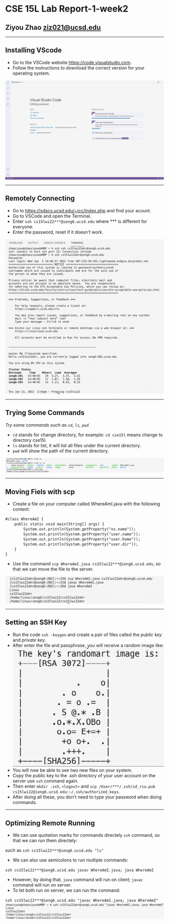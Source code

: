 __CSE 15L Lab Report-1-week2__
=========
Ziyou Zhao ziz021@ucsd.edu
---------

***
__Installing VScode__
---------

- Go to the VSCode website https://code.visualstudio.com.
- Follow the instructions to download the correct version for your operating system.


![Image](https://github.com/Jameszzyyyyy/cse15l-lab-reports/blob/main/lab1-VSCode.png?raw=true)

***
__Remotely Connecting__
---------

- Go to https://sdacs.ucsd.edu/~icc/index.php and find your acount.
- Go to VSCode and open the Terminal.
- Enter `ssh cs15lwi22***@ieng6.ucsd.edu` where *** is different for everyone.
- Enter the password, reset if it doesn't work.


![Image](https://github.com/Jameszzyyyyy/cse15l-lab-reports/blob/main/lab1-Remotely%20Connecting.png?raw=true)

***
__Trying Some Commands__
---------

_Try some commands such as `cd`, `ls`, `pwd`_

- `cd`  stands for change directory, for example: `cd cse15l` means change to directory cse15l.
- `ls` stands for list, it will list all files under the current directory.
- `pwd` will show the path of the current directory.


![Image](https://github.com/Jameszzyyyyy/cse15l-lab-reports/blob/main/lab1-Trying%20Some%20Commands.png?raw=true)

***
__Moving Fiels with scp__
---------

- Create a file on your computer called WhereAmI.java with the following content:

```
#class WhereAmI {
    public static void main(String[] args) {
        System.out.println(System.getProperty("os.name"));    
        System.out.println(System.getProperty("user.name"));
        System.out.println(System.getProperty("user.home"));
        System.out.println(System.getProperty("user.dir"));
    }
}
```
- Use the command `scp WhereAmI.java cs15lwi22***@ieng6.ucsd.edu`, so that we can move the file to the server.

![Image](https://github.com/Jameszzyyyyy/cse15l-lab-reports/blob/main/lab1-Moving%20Files%20with%20scp.png?raw=true)

***
__Setting an SSH Key__
---------
- Run the code `ssh -keygen` and create a pair of files called the _public key_ and _private key_.
- After enter the file and passphrase, you will receive a random image like:
![Image](https://github.com/Jameszzyyyyy/cse15l-lab-reports/blob/main/lab1-Setting%20an%20SSH%20Key.png?raw=true)
- You will now be able to see two new files on your system.
- Copy the public key to the .ssh directory of your user account on the server
use `ssh` command again.
- Then enter `mkdir .ssh`, `<logout>` and `scp /User/***/.ssh/id_rsa.pub cs15lwi22@ieng6.ucsd.edu:~/.ssh/authorized_keys`.
- After doing all these, you don't need to type your password when doing commands.

***
__Optimizing Remote Running__
---------
- We can use quotation marks for commands directely `ssh` command, so that we can run them directely: 

such as `ssh cs15lwi22***@ieng6.ucsd.edu "ls"`
- We can also use semicolons to run multiple commands: 

`ssh cs15lwi22***@ieng6.ucsd.edu javac WhereAmI.java; java WhereAmI`

- However, by doing that, `java` command will run on client; `javac` command will run on server.
- To let both run on server, we can run the command:

`ssh cs15lwi22***@ieng6.ucsd.edu "javac WhereAmI.java; java WhereAmI"`
![Image](https://github.com/Jameszzyyyyy/cse15l-lab-reports/blob/main/lab1-Optimizing%20Remote%20Running.jpeg?raw=true)